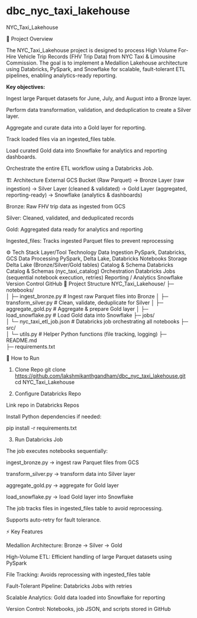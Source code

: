 # dbc_nyc_taxi_lakehouse

NYC_Taxi_Lakehouse

📌 Project Overview

The NYC_Taxi_Lakehouse project is designed to process High Volume For-Hire Vehicle Trip Records (FHV Trip Data) from NYC Taxi & Limousine Commission. The goal is to implement a Medallion Lakehouse architecture using Databricks, PySpark, and Snowflake for scalable, fault-tolerant ETL pipelines, enabling analytics-ready reporting.

**Key objectives:**

Ingest large Parquet datasets for June, July, and August into a Bronze layer.

Perform data transformation, validation, and deduplication to create a Silver layer.

Aggregate and curate data into a Gold layer for reporting.

Track loaded files via an ingested_files table.

Load curated Gold data into Snowflake for analytics and reporting dashboards.

Orchestrate the entire ETL workflow using a Databricks Job.

🏗 Architecture
External GCS Bucket (Raw Parquet) -> Bronze Layer (raw ingestion) -> Silver Layer (cleaned & validated) -> Gold Layer (aggregated, reporting-ready) -> Snowflake (analytics & dashboards)


Bronze: Raw FHV trip data as ingested from GCS

Silver: Cleaned, validated, and deduplicated records

Gold: Aggregated data ready for analytics and reporting

Ingested_files: Tracks ingested Parquet files to prevent reprocessing

⚙️ Tech Stack
Layer/Tool	Technology
Data Ingestion	PySpark, Databricks, GCS
Data Processing	PySpark, Delta Lake, Databricks Notebooks
Storage	Delta Lake (Bronze/Silver/Gold tables)
Catalog & Schema	Databricks Catalog & Schemas (nyc_taxi_catalog)
Orchestration	Databricks Jobs (sequential notebook execution, retries)
Reporting / Analytics	Snowflake
Version Control	GitHub
📝 Project Structure
NYC_Taxi_Lakehouse/
├─ notebooks/            
│   ├─ ingest_bronze.py        # Ingest raw Parquet files into Bronze
│   ├─ transform_silver.py     # Clean, validate, deduplicate for Silver
│   ├─ aggregate_gold.py       # Aggregate & prepare Gold layer
│   ├─ load_snowflake.py       # Load Gold data into Snowflake
├─ jobs/                 
│   └─ nyc_taxi_etl_job.json   # Databricks job orchestrating all notebooks
├─ src/                  
│   └─ utils.py                # Helper Python functions (file tracking, logging)
├─ README.md                 
├─ requirements.txt           

🚀 How to Run
1. Clone Repo
git clone https://github.com/lakshmikanthgandham/dbc_nyc_taxi_lakehouse.git
cd NYC_Taxi_Lakehouse

2. Configure Databricks Repo

Link repo in Databricks Repos

Install Python dependencies if needed:

pip install -r requirements.txt

3. Run Databricks Job

The job executes notebooks sequentially:

ingest_bronze.py → ingest raw Parquet files from GCS

transform_silver.py → transform data into Silver layer

aggregate_gold.py → aggregate for Gold layer

load_snowflake.py → load Gold layer into Snowflake

The job tracks files in ingested_files table to avoid reprocessing.

Supports auto-retry for fault tolerance.

⚡ Key Features

Medallion Architecture: Bronze → Silver → Gold

High-Volume ETL: Efficient handling of large Parquet datasets using PySpark

File Tracking: Avoids reprocessing with ingested_files table

Fault-Tolerant Pipeline: Databricks Jobs with retries

Scalable Analytics: Gold data loaded into Snowflake for reporting

Version Control: Notebooks, job JSON, and scripts stored in GitHub
